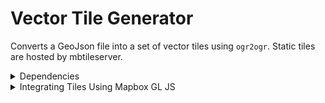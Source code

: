 # Vector Tile Generator

Converts a GeoJson file into a set of vector tiles using `ogr2ogr`.  Static tiles are hosted by mbtileserver.

<details>
  <summary>Dependencies</summary>
`signs.json` formatted as GeoJson.  Example:

```json
{
  "type": "FeatureCollection",
  "features": [
    {
      "type": "Feature",
      "geometry": {
        "type": "Point",
        "coordinates": [
          -123.031254,
          49.308176
        ]
      },
      "properties": {
        "imageid": "3487578858",
        "title": "TC-1 West - Exit 22"
      }
    },
    {
      "type": "Feature",
      "geometry": {
        "type": "Point",
        "coordinates": [
          -112.78828407097929,
          49.02530744674164
        ]
      },
      "properties": {
        "imageid": "1152953979",
        "title": "AB-62 North ABS-501 Jct."
      }
    },
    {
      "type": "Feature",
      "geometry": {
        "type": "Point",
        "coordinates": [
          -109.81734555919553,
          49.224232072708446
        ]
      },
      "properties": {
        "imageid": "1141974969",
        "title": "SK-13 East SK-21 South"
      }
    }
  ]
}
```
</details>

<details>
  <summary>Integrating Tiles Using Mapbox GL JS</summary>

```javascript
const map = new mapboxgl.Map({
    container: 'map', // container ID
    style: 'mapbox://styles/mapbox/streets-v12', // style URL
    center: [-95, 40], // starting position [lng, lat]
    zoom: 4 // starting zoom
});

map.on("load", () => {
    map.addSource('signs', {
        type: 'vector',
        tiles: ['https://yourmapserver.com/services/sign/tiles/{z}/{x}/{y}.pbf'],
        minzoom: 0,
        maxzoom: 16,
    });


    map.addLayer({
        id: "sign",
        type: "circle",
        source: "signs",
        "source-layer": "signs",
        paint: {
            "circle-radius": 8,
            "circle-color": "rgba(55,148,179,1)",
        },
    });
});
```
</details>